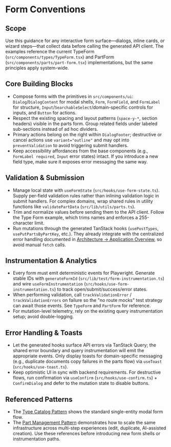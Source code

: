 # Form Conventions

## Scope
Use this guidance for any interactive form surface—dialogs, inline cards, or wizard steps—that collect data before calling the generated API client. The examples reference the current TypeForm (`src/components/types/TypeForm.tsx`) and PartForm (`src/components/parts/part-form.tsx`) implementations, but the same principles apply system-wide.

## Core Building Blocks
- Compose forms with the primitives in `src/components/ui`: `Dialog`/`DialogContent` for modal shells, `Form`, `FormField`, and `FormLabel` for structure, `Input`/`SearchableSelect`/domain-specific controls for inputs, and `Button` for actions.
- Respect the existing spacing and layout patterns (`space-y-*`, section headers) visible in the parts form. Group related fields under labeled sub-sections instead of ad hoc dividers.
- Primary actions belong on the right within `DialogFooter`; destructive or cancel actions use `variant="outline"` and may opt into `preventValidation` to avoid triggering submit handlers.
- Keep accessibility affordances from the base components (e.g., `FormLabel required`, `Input` error states) intact. If you introduce a new field type, make sure it exposes error messaging the same way.

## Validation & Submission
- Manage local state with `useFormState` (`src/hooks/use-form-state.ts`). Supply per-field validation rules rather than inlining validation logic in submit handlers. For complex domains, wrap shared rules in utility functions like `validatePartData` (`src/lib/utils/parts.ts`).
- Trim and normalize values before sending them to the API client. Follow the Type Form example, which trims names and enforces a 255-character limit.
- Run mutations through the generated TanStack hooks (`usePostTypes`, `usePutPartsByPartKey`, etc.). They already integrate with the centralized error handling documented in [Architecture → Application Overview](../architecture/application_overview.md), so avoid manual `fetch` calls.

## Instrumentation & Analytics
- Every form must emit deterministic events for Playwright. Generate stable IDs with `generateFormId` (`src/lib/test/form-instrumentation.ts`) and wire `useFormInstrumentation` (`src/hooks/use-form-instrumentation.ts`) to track open/submit/success/error states.
- When performing validation, call `trackValidationError` / `trackValidationErrors` on failure so the "no route mocks" test strategy can await those events. See `TypeForm` and `PartForm` for reference.
- For mutation-level telemetry, rely on the existing query instrumentation setup; avoid double-logging.

## Error Handling & Toasts
- Let the generated hooks surface API errors via TanStack Query; the shared error boundary and query instrumentation will emit the appropriate events. Only display toasts for domain-specific messaging (e.g., duplicate documents copy failures in the parts flow) via `useToast` (`src/hooks/use-toast.ts`).
- Keep optimistic UI in sync with backend requirements. For destructive flows, run confirmation via `useConfirm` (`src/hooks/use-confirm.ts`) + `ConfirmDialog` and defer to the mutation state to disable buttons.

## Referenced Patterns
- The [Type Catalog Pattern](./patterns/type_catalog.md) shows the standard single-entity modal form flow.
- The [Part Management Pattern](./patterns/part_management.md) demonstrates how to scale the same infrastructure across multi-step experiences (edit, duplicate, AI-assisted creation).
Use these references before introducing new form shells or instrumentation paths.
